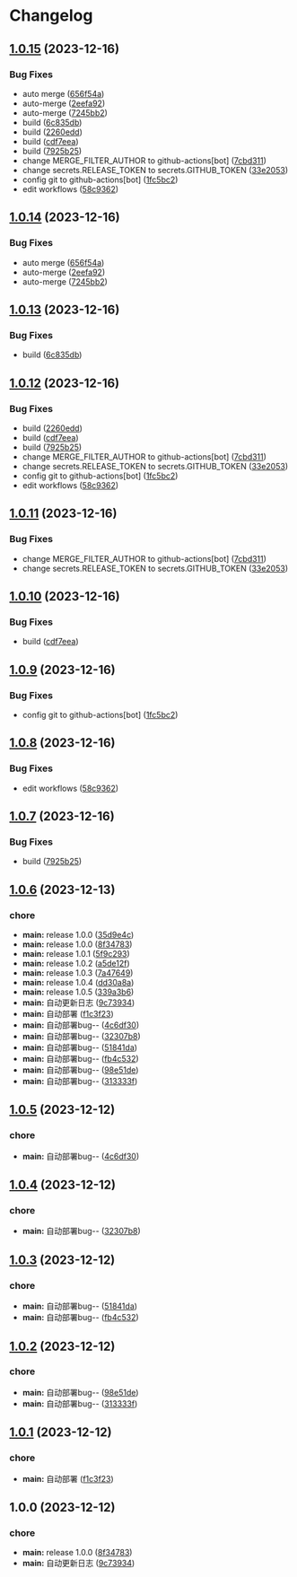 # Changelog

## [1.0.15](https://github.com/nbtca/blogs/compare/v1.0.14...v1.0.15) (2023-12-16)


### Bug Fixes

* auto merge ([656f54a](https://github.com/nbtca/blogs/commit/656f54a834e7037a02c7f3a50e9598d6f47d7cf5))
* auto-merge ([2eefa92](https://github.com/nbtca/blogs/commit/2eefa92104c9f6dc06ea03f6d54af49f8062d686))
* auto-merge ([7245bb2](https://github.com/nbtca/blogs/commit/7245bb2ee2d6903c16180175751d71db1cc038fe))
* build ([6c835db](https://github.com/nbtca/blogs/commit/6c835db0c82259afb499334b53110dac8bc4b617))
* build ([2260edd](https://github.com/nbtca/blogs/commit/2260eddaae35a6d1ed27ca43f738460e0f1a5b2e))
* build ([cdf7eea](https://github.com/nbtca/blogs/commit/cdf7eea12c10ab72d7a096ecb3b50db59933b1ee))
* build ([7925b25](https://github.com/nbtca/blogs/commit/7925b25d5661d15f1581cdc3eefb28824c9fd4e6))
* change MERGE_FILTER_AUTHOR to github-actions[bot] ([7cbd311](https://github.com/nbtca/blogs/commit/7cbd3112fad7e973f4d49df67aef6c0cbb327fa8))
* change secrets.RELEASE_TOKEN to secrets.GITHUB_TOKEN ([33e2053](https://github.com/nbtca/blogs/commit/33e2053f73dcc779f7d93cbe0a428838a21caa11))
* config git to github-actions[bot] ([1fc5bc2](https://github.com/nbtca/blogs/commit/1fc5bc2ac91314dda40ca436f050a2dc774c034f))
* edit workflows ([58c9362](https://github.com/nbtca/blogs/commit/58c9362a6f08c2c557bcc2036b9712817bcb02f5))

## [1.0.14](https://github.com/nbtca/blogs/compare/v1.0.13...v1.0.14) (2023-12-16)


### Bug Fixes

* auto merge ([656f54a](https://github.com/nbtca/blogs/commit/656f54a834e7037a02c7f3a50e9598d6f47d7cf5))
* auto-merge ([2eefa92](https://github.com/nbtca/blogs/commit/2eefa92104c9f6dc06ea03f6d54af49f8062d686))
* auto-merge ([7245bb2](https://github.com/nbtca/blogs/commit/7245bb2ee2d6903c16180175751d71db1cc038fe))

## [1.0.13](https://github.com/nbtca/blogs/compare/v1.0.12...v1.0.13) (2023-12-16)


### Bug Fixes

* build ([6c835db](https://github.com/nbtca/blogs/commit/6c835db0c82259afb499334b53110dac8bc4b617))

## [1.0.12](https://github.com/nbtca/blogs/compare/v1.0.11...v1.0.12) (2023-12-16)


### Bug Fixes

* build ([2260edd](https://github.com/nbtca/blogs/commit/2260eddaae35a6d1ed27ca43f738460e0f1a5b2e))
* build ([cdf7eea](https://github.com/nbtca/blogs/commit/cdf7eea12c10ab72d7a096ecb3b50db59933b1ee))
* build ([7925b25](https://github.com/nbtca/blogs/commit/7925b25d5661d15f1581cdc3eefb28824c9fd4e6))
* change MERGE_FILTER_AUTHOR to github-actions[bot] ([7cbd311](https://github.com/nbtca/blogs/commit/7cbd3112fad7e973f4d49df67aef6c0cbb327fa8))
* change secrets.RELEASE_TOKEN to secrets.GITHUB_TOKEN ([33e2053](https://github.com/nbtca/blogs/commit/33e2053f73dcc779f7d93cbe0a428838a21caa11))
* config git to github-actions[bot] ([1fc5bc2](https://github.com/nbtca/blogs/commit/1fc5bc2ac91314dda40ca436f050a2dc774c034f))
* edit workflows ([58c9362](https://github.com/nbtca/blogs/commit/58c9362a6f08c2c557bcc2036b9712817bcb02f5))

## [1.0.11](https://github.com/nbtca/blogs/compare/v1.0.10...v1.0.11) (2023-12-16)


### Bug Fixes

* change MERGE_FILTER_AUTHOR to github-actions[bot] ([7cbd311](https://github.com/nbtca/blogs/commit/7cbd3112fad7e973f4d49df67aef6c0cbb327fa8))
* change secrets.RELEASE_TOKEN to secrets.GITHUB_TOKEN ([33e2053](https://github.com/nbtca/blogs/commit/33e2053f73dcc779f7d93cbe0a428838a21caa11))

## [1.0.10](https://github.com/nbtca/blogs/compare/v1.0.9...v1.0.10) (2023-12-16)


### Bug Fixes

* build ([cdf7eea](https://github.com/nbtca/blogs/commit/cdf7eea12c10ab72d7a096ecb3b50db59933b1ee))

## [1.0.9](https://github.com/nbtca/blogs/compare/v1.0.8...v1.0.9) (2023-12-16)


### Bug Fixes

* config git to github-actions[bot] ([1fc5bc2](https://github.com/nbtca/blogs/commit/1fc5bc2ac91314dda40ca436f050a2dc774c034f))

## [1.0.8](https://github.com/nbtca/blogs/compare/v1.0.7...v1.0.8) (2023-12-16)


### Bug Fixes

* edit workflows ([58c9362](https://github.com/nbtca/blogs/commit/58c9362a6f08c2c557bcc2036b9712817bcb02f5))

## [1.0.7](https://github.com/nbtca/blogs/compare/v1.0.6...v1.0.7) (2023-12-16)


### Bug Fixes

* build ([7925b25](https://github.com/nbtca/blogs/commit/7925b25d5661d15f1581cdc3eefb28824c9fd4e6))

## [1.0.6](https://github.com/nbtca/blogs/compare/v1.0.5...v1.0.6) (2023-12-13)


### chore

* **main:** release 1.0.0 ([35d9e4c](https://github.com/nbtca/blogs/commit/35d9e4ced4142487cf7e6b520c632a2c67db266c))
* **main:** release 1.0.0 ([8f34783](https://github.com/nbtca/blogs/commit/8f3478364584f03a4268d1fd61955a5b5b747026))
* **main:** release 1.0.1 ([5f9c293](https://github.com/nbtca/blogs/commit/5f9c29359020a47e55299a12bd492e2683e4d103))
* **main:** release 1.0.2 ([a5de12f](https://github.com/nbtca/blogs/commit/a5de12fe8d701415634d8af41657a393c902ef58))
* **main:** release 1.0.3 ([7a47649](https://github.com/nbtca/blogs/commit/7a47649560f073209f1d9d411488444b85e1906d))
* **main:** release 1.0.4 ([dd30a8a](https://github.com/nbtca/blogs/commit/dd30a8a370db4a5b4b281e01343b1e7ff6604255))
* **main:** release 1.0.5 ([339a3b6](https://github.com/nbtca/blogs/commit/339a3b6ce1834e19bd7f173f72b001f668168e4a))
* **main:** 自动更新日志 ([9c73934](https://github.com/nbtca/blogs/commit/9c739345d107c5923fbeeb4edb0e1016961bd343))
* **main:** 自动部署 ([f1c3f23](https://github.com/nbtca/blogs/commit/f1c3f23730007eba1517b9d90adb2cbb1237858c))
* **main:** 自动部署bug-- ([4c6df30](https://github.com/nbtca/blogs/commit/4c6df30be7d702d541dd4e3ef73e2249264e8155))
* **main:** 自动部署bug-- ([32307b8](https://github.com/nbtca/blogs/commit/32307b83aa7fc0f7ea97239469242b5b23f78c71))
* **main:** 自动部署bug-- ([51841da](https://github.com/nbtca/blogs/commit/51841da1721c7d7240a4aabf50542d453b2ed848))
* **main:** 自动部署bug-- ([fb4c532](https://github.com/nbtca/blogs/commit/fb4c5320c58be4dfe4e387b4de5272ca80ad775f))
* **main:** 自动部署bug-- ([98e51de](https://github.com/nbtca/blogs/commit/98e51deb2754d9ea055537465d83e06c230adc01))
* **main:** 自动部署bug-- ([313333f](https://github.com/nbtca/blogs/commit/313333f25e4f5e0ce1279abaa0a26006efb07375))

## [1.0.5](https://github.com/nbtca/blogs/compare/v1.0.4...v1.0.5) (2023-12-12)


### chore

* **main:** 自动部署bug-- ([4c6df30](https://github.com/nbtca/blogs/commit/4c6df30be7d702d541dd4e3ef73e2249264e8155))

## [1.0.4](https://github.com/nbtca/blogs/compare/v1.0.3...v1.0.4) (2023-12-12)


### chore

* **main:** 自动部署bug-- ([32307b8](https://github.com/nbtca/blogs/commit/32307b83aa7fc0f7ea97239469242b5b23f78c71))

## [1.0.3](https://github.com/nbtca/blogs/compare/v1.0.2...v1.0.3) (2023-12-12)


### chore

* **main:** 自动部署bug-- ([51841da](https://github.com/nbtca/blogs/commit/51841da1721c7d7240a4aabf50542d453b2ed848))
* **main:** 自动部署bug-- ([fb4c532](https://github.com/nbtca/blogs/commit/fb4c5320c58be4dfe4e387b4de5272ca80ad775f))

## [1.0.2](https://github.com/nbtca/blogs/compare/v1.0.1...v1.0.2) (2023-12-12)


### chore

* **main:** 自动部署bug-- ([98e51de](https://github.com/nbtca/blogs/commit/98e51deb2754d9ea055537465d83e06c230adc01))
* **main:** 自动部署bug-- ([313333f](https://github.com/nbtca/blogs/commit/313333f25e4f5e0ce1279abaa0a26006efb07375))

## [1.0.1](https://github.com/nbtca/blogs/compare/v1.0.0...v1.0.1) (2023-12-12)


### chore

* **main:** 自动部署 ([f1c3f23](https://github.com/nbtca/blogs/commit/f1c3f23730007eba1517b9d90adb2cbb1237858c))

## 1.0.0 (2023-12-12)


### chore

* **main:** release 1.0.0 ([8f34783](https://github.com/nbtca/blogs/commit/8f3478364584f03a4268d1fd61955a5b5b747026))
* **main:** 自动更新日志 ([9c73934](https://github.com/nbtca/blogs/commit/9c739345d107c5923fbeeb4edb0e1016961bd343))
